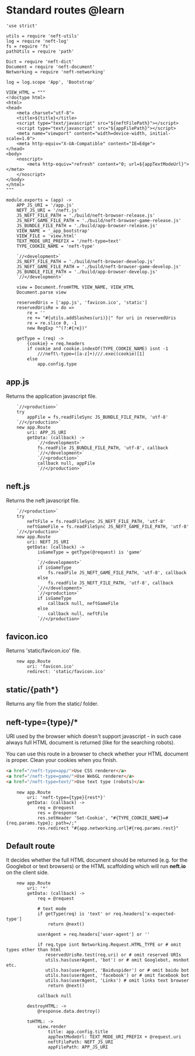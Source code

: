 Standard routes @learn
======================

	'use strict'

	utils = require 'neft-utils'
	log = require 'neft-log'
	fs = require 'fs'
	pathUtils = require 'path'

	Dict = require 'neft-dict'
	Document = require 'neft-document'
	Networking = require 'neft-networking'

	log = log.scope 'App', 'Bootstrap'

	VIEW_HTML = """
	<!doctype html>
	<html>
	<head>
		<meta charset="utf-8">
		<title>${title}</title>
		<script type="text/javascript" src="${neftFilePath}"></script>
		<script type="text/javascript" src="${appFilePath}"></script>
		<meta name="viewport" content="width=device-width, initial-scale=1.0">
		<meta http-equiv="X-UA-Compatible" content="IE=Edge">
	</head>
	<body>
		<noscript>
			<meta http-equiv="refresh" content="0; url=${appTextModeUrl}"></meta>
		</noscript>
	</body>
	</html>
	"""

	module.exports = (app) ->
		APP_JS_URI = '/app.js'
		NEFT_JS_URI = '/neft.js'
		JS_NEFT_FILE_PATH = './build/neft-browser-release.js'
		JS_NEFT_GAME_FILE_PATH = './build/neft-browser-game-release.js'
		JS_BUNDLE_FILE_PATH = './build/app-browser-release.js'
		VIEW_NAME = '_app_bootstrap'
		VIEW_FILE = 'view.html'
		TEXT_MODE_URI_PREFIX = '/neft-type=text'
		TYPE_COOKIE_NAME = 'neft-type'

		`//<development>`
		JS_NEFT_FILE_PATH = './build/neft-browser-develop.js'
		JS_NEFT_GAME_FILE_PATH = './build/neft-browser-game-develop.js'
		JS_BUNDLE_FILE_PATH = './build/app-browser-develop.js'
		`//</development>`

		view = Document.fromHTML VIEW_NAME, VIEW_HTML
		Document.parse view

		reservedUris = ['app.js', 'favicon.ico', 'static']
		reservedUrisRe = do =>
			re = ''
			re += "#{utils.addSlashes(uri)}|" for uri in reservedUris
			re = re.slice 0, -1
			new RegExp "^(?:#{re})"

		getType = (req) ->
			{cookie} = req.headers
			if cookie and cookie.indexOf(TYPE_COOKIE_NAME) isnt -1
				///neft\-type=([a-z]+)///.exec(cookie)[1]
			else
				app.config.type

## app.js

Returns the application javascript file.

		`//<production>`
		try
			appFile = fs.readFileSync JS_BUNDLE_FILE_PATH, 'utf-8'
		`//</production>`
		new app.Route
			uri: APP_JS_URI
			getData: (callback) ->
				`//<development>`
				fs.readFile JS_BUNDLE_FILE_PATH, 'utf-8', callback
				`//</development>`
				`//<production>`
				callback null, appFile
				`//</production>`

## neft.js

Returns the neft javascript file.

		`//<production>`
		try
			neftFile = fs.readFileSync JS_NEFT_FILE_PATH, 'utf-8'
			neftGameFile = fs.readFileSync JS_NEFT_GAME_FILE_PATH, 'utf-8'
		`//</production>`
		new app.Route
			uri: NEFT_JS_URI
			getData: (callback) ->
				isGameType = getType(@request) is 'game'

				`//<development>`
				if isGameType
					fs.readFile JS_NEFT_GAME_FILE_PATH, 'utf-8', callback
				else
					fs.readFile JS_NEFT_FILE_PATH, 'utf-8', callback
				`//</development>`
				`//<production>`
				if isGameType
					callback null, neftGameFile
				else
					callback null, neftFile
				`//</production>`

## favicon.ico

Returns 'static/favicon.ico' file.

		new app.Route
			uri: 'favicon.ico'
			redirect: 'static/favicon.ico'

## static/{path*}

Returns any file from the static/ folder.

## neft-type={type}/*

URI used by the browser which doesn't support javascript - in such case always
full HTML document is returned (like for the searching robots).

You can use this route in a browser to check whether your HTML document is proper.
Clean your cookies when you finish.

```html
<a href="/neft-type=app/">Use CSS renderer</a>
<a href="/neft-type=game/">Use WebGL renderer</a>
<a href="/neft-type=text/">Use text type (robots)</a>
```

		new app.Route
			uri: 'neft-type={type}{rest*}'
			getData: (callback) ->
				req = @request
				res = @response
				res.setHeader 'Set-Cookie', "#{TYPE_COOKIE_NAME}=#{req.params.type}; path=/;"
				res.redirect "#{app.networking.url}#{req.params.rest}"

## Default route

It decides whether the full HTML document should be returned (e.g. for the Googlebot or
text browsers) or the HTML scaffolding which will run **neft.io** on the client side.

		new app.Route
			uri: '*'
			getData: (callback) ->
				req = @request

				# text mode
				if getType(req) is 'text' or req.headers['x-expected-type']
					return @next()

				userAgent = req.headers['user-agent'] or ''

				if req.type isnt Networking.Request.HTML_TYPE or # omit types other than html
				   reservedUrisRe.test(req.uri) or # omit reserved URIs
				   utils.has(userAgent, 'bot') or # omit Googlebot, msnbot etc.
				   utils.has(userAgent, 'Baiduspider') or # omit baidu bot
				   utils.has(userAgent, 'facebook') or # omit facebook bot
				   utils.has(userAgent, 'Links') # omit links text browser
					return @next()

				callback null

			destroyHTML: ->
				@response.data.destroy()

			toHTML: ->
				view.render
					title: app.config.title
					appTextModeUrl: TEXT_MODE_URI_PREFIX + @request.uri
					neftFilePath: NEFT_JS_URI
					appFilePath: APP_JS_URI
